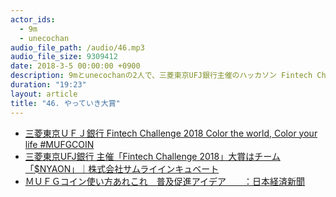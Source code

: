 ```yaml
---
actor_ids:
  - 9m
  - unecochan
audio_file_path: /audio/46.mp3
audio_file_size: 9309412
date: 2018-3-5 00:00:00 +0900
description: 9mとunecochanの2人で、三菱東京UFJ銀行主催のハッカソン Fintech Challenge 2018 にて大賞を獲得した話をしました。
duration: "19:23"
layout: article
title: "46. やっていき大賞"
---
```


- [三菱東京ＵＦＪ銀行 Fintech Challenge 2018 Color the world, Color your life #MUFGCOIN](https://innovation.mufg.jp/fintech2018/)
- [三菱東京UFJ銀行 主催「Fintech Challenge 2018」大賞はチーム「$NYAON」｜株式会社サムライインキュベート](https://prtimes.jp/main/html/rd/p/000000064.000014738.html)
- [ＭＵＦＧコイン使い方あれこれ　普及促進アイデア　　：日本経済新聞](https://www.nikkei.com/article/DGXMZO2768124004032018I00000/)
